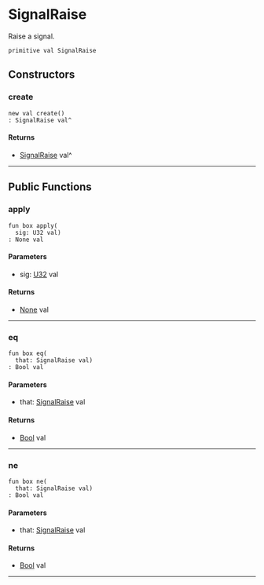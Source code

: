 # SignalRaise

Raise a signal.


```pony
primitive val SignalRaise
```

## Constructors

### create

```pony
new val create()
: SignalRaise val^
```

#### Returns

* [SignalRaise](signals-SignalRaise) val^

---

## Public Functions

### apply

```pony
fun box apply(
  sig: U32 val)
: None val
```
#### Parameters

*   sig: [U32](builtin-U32) val

#### Returns

* [None](builtin-None) val

---

### eq

```pony
fun box eq(
  that: SignalRaise val)
: Bool val
```
#### Parameters

*   that: [SignalRaise](signals-SignalRaise) val

#### Returns

* [Bool](builtin-Bool) val

---

### ne

```pony
fun box ne(
  that: SignalRaise val)
: Bool val
```
#### Parameters

*   that: [SignalRaise](signals-SignalRaise) val

#### Returns

* [Bool](builtin-Bool) val

---

